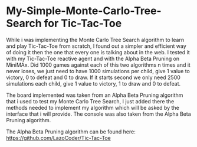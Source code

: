 # My-Simple-Monte-Carlo-Tree-Search for Tic-Tac-Toe
While i was implementing the Monte Carlo Tree Search algorithm to learn and play Tic-Tac-Toe from scratch, I found out a simpler and efficient way of doing it then the one that every one is talking about in the web.
I tested it with my Tic-Tac-Toe reactive agent and with the Alpha Beta Pruning on MiniMAx. 
Did 1000 games against each of this two algorithms n times and it never loses, we just need to have 1000 simulations per child, give 1 value to victory, 0 to defeat and 0 to draw. If it starts second we only need 2500 simulations each child, give 1 value to victory, 1 to draw and 0 to defeat.

The board implemented was taken from an Alpha Beta Pruning algorithm that i used to test my Monte Carlo Tree Search, I just added there the methods needed to implement my algorithm which will be asked by the interface that i will provide.
The console was also taken from the Alpha Beta Pruning algorithm.

The Alpha Beta Pruning algorithm can be found here: https://github.com/LazoCoder/Tic-Tac-Toe
